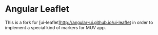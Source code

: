 # Angular Leaflet
This is a fork  for [ui-leaflet]http://angular-ui.github.io/ui-leaflet in order to implement a special kind of markers for MUV app.
